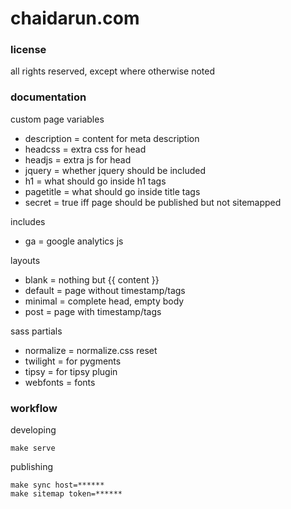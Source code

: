 # chaidarun.com

### license

all rights reserved, except where otherwise noted

### documentation

custom page variables

- description = content for meta description
- headcss = extra css for head
- headjs = extra js for head
- jquery = whether jquery should be included
- h1 = what should go inside h1 tags
- pagetitle = what should go inside title tags
- secret = true iff page should be published but not sitemapped

includes

- ga = google analytics js

layouts

- blank = nothing but {{ content }}
- default = page without timestamp/tags
- minimal = complete head, empty body
- post = page with timestamp/tags

sass partials

- normalize = normalize.css reset
- twilight = for pygments
- tipsy = for tipsy plugin
- webfonts = fonts

### workflow

developing

```shell
make serve
```

publishing

```shell
make sync host=******
make sitemap token=******
```
